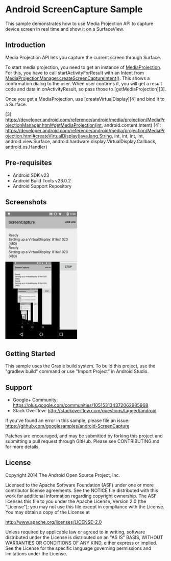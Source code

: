 
Android ScreenCapture Sample
===================================

This sample demonstrates how to use Media Projection API to capture device screen in real time and
show it on a SurfaceView.

Introduction
------------

Media Projection API lets you capture the current screen through Surface.

To start media projection, you need to get an instance of [MediaProjection][1]. For this, you have
to call startActivityForResult with an Intent from
[MediaProjectionManager.createScreenCaptureIntent()][2]. This shows a confirmation dialog to the
user. When user confirms it, you will get a result code and data in onActivityResult, so pass those
to [getMediaProjection][3].

Once you get a MediaProjection, use [createVirtualDisplay][4] and bind it to a Surface.

[1]: https://developer.android.com/reference/android/media/projection/MediaProjection.html
[2]: https://developer.android.com/reference/android/media/projection/MediaProjectionManager.html#createScreenCaptureIntent()
[3]: https://developer.android.com/reference/android/media/projection/MediaProjectionManager.html#getMediaProjection(int, android.content.Intent)
[4]: https://developer.android.com/reference/android/media/projection/MediaProjection.html#createVirtualDisplay(java.lang.String, int, int, int, int, android.view.Surface, android.hardware.display.VirtualDisplay.Callback, android.os.Handler)

Pre-requisites
--------------

- Android SDK v23
- Android Build Tools v23.0.2
- Android Support Repository

Screenshots
-------------

<img src="screenshots/main.png" height="400" alt="Screenshot"/> 

Getting Started
---------------

This sample uses the Gradle build system. To build this project, use the
"gradlew build" command or use "Import Project" in Android Studio.

Support
-------

- Google+ Community: https://plus.google.com/communities/105153134372062985968
- Stack Overflow: http://stackoverflow.com/questions/tagged/android

If you've found an error in this sample, please file an issue:
https://github.com/googlesamples/android-ScreenCapture

Patches are encouraged, and may be submitted by forking this project and
submitting a pull request through GitHub. Please see CONTRIBUTING.md for more details.

License
-------

Copyright 2014 The Android Open Source Project, Inc.

Licensed to the Apache Software Foundation (ASF) under one or more contributor
license agreements.  See the NOTICE file distributed with this work for
additional information regarding copyright ownership.  The ASF licenses this
file to you under the Apache License, Version 2.0 (the "License"); you may not
use this file except in compliance with the License.  You may obtain a copy of
the License at

http://www.apache.org/licenses/LICENSE-2.0

Unless required by applicable law or agreed to in writing, software
distributed under the License is distributed on an "AS IS" BASIS, WITHOUT
WARRANTIES OR CONDITIONS OF ANY KIND, either express or implied.  See the
License for the specific language governing permissions and limitations under
the License.
